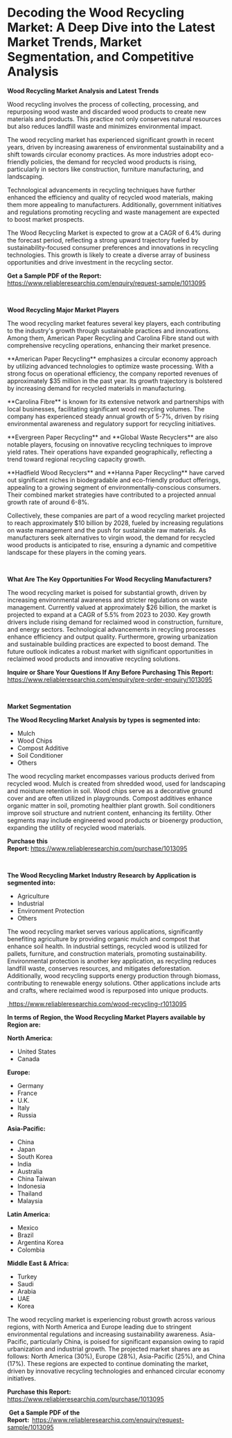 <p><h1>Decoding the Wood Recycling Market: A Deep Dive into the Latest Market Trends, Market Segmentation, and Competitive Analysis</h1></p><p><strong>Wood Recycling Market Analysis and Latest Trends</strong></p>
<p><p>Wood recycling involves the process of collecting, processing, and repurposing wood waste and discarded wood products to create new materials and products. This practice not only conserves natural resources but also reduces landfill waste and minimizes environmental impact.</p><p>The wood recycling market has experienced significant growth in recent years, driven by increasing awareness of environmental sustainability and a shift towards circular economy practices. As more industries adopt eco-friendly policies, the demand for recycled wood products is rising, particularly in sectors like construction, furniture manufacturing, and landscaping. </p><p>Technological advancements in recycling techniques have further enhanced the efficiency and quality of recycled wood materials, making them more appealing to manufacturers. Additionally, government initiatives and regulations promoting recycling and waste management are expected to boost market prospects. </p><p>The Wood Recycling Market is expected to grow at a CAGR of 6.4% during the forecast period, reflecting a strong upward trajectory fueled by sustainability-focused consumer preferences and innovations in recycling technologies. This growth is likely to create a diverse array of business opportunities and drive investment in the recycling sector.</p></p>
<p><strong>Get a Sample PDF of the Report:&nbsp;</strong> <a href="https://www.reliableresearchiq.com/enquiry/request-sample/1013095?utm_campaign=3708&utm_medium=2&utm_source=Github&utm_content=ia&utm_term=17042025&utm_id=wood-recycling">https://www.reliableresearchiq.com/enquiry/request-sample/1013095</a></p>
<p>&nbsp;</p>
<p><strong>Wood Recycling Major Market Players</strong></p>
<p><p>The wood recycling market features several key players, each contributing to the industry's growth through sustainable practices and innovations. Among them, American Paper Recycling and Carolina Fibre stand out with comprehensive recycling operations, enhancing their market presence. </p><p>**American Paper Recycling** emphasizes a circular economy approach by utilizing advanced technologies to optimize waste processing. With a strong focus on operational efficiency, the company reported revenues of approximately $35 million in the past year. Its growth trajectory is bolstered by increasing demand for recycled materials in manufacturing.</p><p>**Carolina Fibre** is known for its extensive network and partnerships with local businesses, facilitating significant wood recycling volumes. The company has experienced steady annual growth of 5-7%, driven by rising environmental awareness and regulatory support for recycling initiatives.</p><p>**Evergreen Paper Recycling** and **Global Waste Recyclers** are also notable players, focusing on innovative recycling techniques to improve yield rates. Their operations have expanded geographically, reflecting a trend toward regional recycling capacity growth. </p><p>**Hadfield Wood Recyclers** and **Hanna Paper Recycling** have carved out significant niches in biodegradable and eco-friendly product offerings, appealing to a growing segment of environmentally-conscious consumers. Their combined market strategies have contributed to a projected annual growth rate of around 6-8%.</p><p>Collectively, these companies are part of a wood recycling market projected to reach approximately $10 billion by 2028, fueled by increasing regulations on waste management and the push for sustainable raw materials. As manufacturers seek alternatives to virgin wood, the demand for recycled wood products is anticipated to rise, ensuring a dynamic and competitive landscape for these players in the coming years.</p></p>
<p>&nbsp;</p>
<p><strong>What Are The Key Opportunities For Wood Recycling Manufacturers?</strong></p>
<p><p>The wood recycling market is poised for substantial growth, driven by increasing environmental awareness and stricter regulations on waste management. Currently valued at approximately $26 billion, the market is projected to expand at a CAGR of 5.5% from 2023 to 2030. Key growth drivers include rising demand for reclaimed wood in construction, furniture, and energy sectors. Technological advancements in recycling processes enhance efficiency and output quality. Furthermore, growing urbanization and sustainable building practices are expected to boost demand. The future outlook indicates a robust market with significant opportunities in reclaimed wood products and innovative recycling solutions.</p></p>
<p><strong>Inquire or Share Your Questions If Any Before Purchasing This Report:</strong> <a href="https://www.reliableresearchiq.com/enquiry/pre-order-enquiry/1013095?utm_campaign=3708&utm_medium=2&utm_source=Github&utm_content=ia&utm_term=17042025&utm_id=wood-recycling">https://www.reliableresearchiq.com/enquiry/pre-order-enquiry/1013095</a></p>
<p>&nbsp;</p>
<p><strong>Market Segmentation</strong></p>
<p><strong>The Wood Recycling Market Analysis by types is segmented into:</strong></p>
<p><ul><li>Mulch</li><li>Wood Chips</li><li>Compost Additive</li><li>Soil Conditioner</li><li>Others</li></ul></p>
<p><p>The wood recycling market encompasses various products derived from recycled wood. Mulch is created from shredded wood, used for landscaping and moisture retention in soil. Wood chips serve as a decorative ground cover and are often utilized in playgrounds. Compost additives enhance organic matter in soil, promoting healthier plant growth. Soil conditioners improve soil structure and nutrient content, enhancing its fertility. Other segments may include engineered wood products or bioenergy production, expanding the utility of recycled wood materials.</p></p>
<p><strong>Purchase this Report:&nbsp;</strong><a href="https://www.reliableresearchiq.com/purchase/1013095?utm_campaign=3708&utm_medium=2&utm_source=Github&utm_content=ia&utm_term=17042025&utm_id=wood-recycling">https://www.reliableresearchiq.com/purchase/1013095</a></p>
<p>&nbsp;</p>
<p><strong>The Wood Recycling Market Industry Research by Application is segmented into:</strong></p>
<p><ul><li>Agriculture</li><li>Industrial</li><li>Environment Protection</li><li>Others</li></ul></p>
<p><p>The wood recycling market serves various applications, significantly benefiting agriculture by providing organic mulch and compost that enhance soil health. In industrial settings, recycled wood is utilized for pallets, furniture, and construction materials, promoting sustainability. Environmental protection is another key application, as recycling reduces landfill waste, conserves resources, and mitigates deforestation. Additionally, wood recycling supports energy production through biomass, contributing to renewable energy solutions. Other applications include arts and crafts, where reclaimed wood is repurposed into unique products.</p></p>
<p><a href="https://www.reliableresearchiq.com/wood-recycling-r1013095?utm_campaign=3708&utm_medium=2&utm_source=Github&utm_content=ia&utm_term=17042025&utm_id=wood-recycling">&nbsp;https://www.reliableresearchiq.com/wood-recycling-r1013095</a></p>
<p><strong>In terms of Region, the Wood Recycling Market Players available by Region are:</strong></p>
<p>
    <p> <strong> North America: </strong>
        <ul>
            <li>United States</li>
            <li>Canada</li>
        </ul>
        </p> 
    <p> <strong> Europe: </strong>
        <ul>
            <li>Germany</li>
            <li>France</li>
            <li>U.K.</li>
            <li>Italy</li>
            <li>Russia</li>
        </ul>
        </p> 
    <p> <strong> Asia-Pacific: </strong>
        <ul>
            <li>China</li>
            <li>Japan</li>
            <li>South Korea</li>
            <li>India</li>
            <li>Australia</li>
            <li>China Taiwan</li>
            <li>Indonesia</li>
            <li>Thailand</li>
            <li>Malaysia</li>
        </ul>
        </p> 
    <p> <strong> Latin America: </strong>
        <ul>
            <li>Mexico</li>
            <li>Brazil</li>
            <li>Argentina Korea</li>
            <li>Colombia</li>
        </ul>
        </p> 
    <p> <strong> Middle East & Africa: </strong>
        <ul>
            <li>Turkey</li>
            <li>Saudi</li>
            <li>Arabia</li>
            <li>UAE</li>
            <li>Korea</li>
        </ul>
    </p>
    </p>
<p><p>The wood recycling market is experiencing robust growth across various regions, with North America and Europe leading due to stringent environmental regulations and increasing sustainability awareness. Asia-Pacific, particularly China, is poised for significant expansion owing to rapid urbanization and industrial growth. The projected market shares are as follows: North America (30%), Europe (28%), Asia-Pacific (25%), and China (17%). These regions are expected to continue dominating the market, driven by innovative recycling technologies and enhanced circular economy initiatives.</p></p>
<p><strong>Purchase this Report: </strong><a href="https://www.reliableresearchiq.com/purchase/1013095?utm_campaign=3708&utm_medium=2&utm_source=Github&utm_content=ia&utm_term=17042025&utm_id=wood-recycling">https://www.reliableresearchiq.com/purchase/1013095</a></p>
<p>&nbsp;<strong>Get a Sample PDF of the Report:&nbsp;&nbsp;</strong><a href="https://www.reliableresearchiq.com/enquiry/request-sample/1013095?utm_campaign=3708&utm_medium=2&utm_source=Github&utm_content=ia&utm_term=17042025&utm_id=wood-recycling">https://www.reliableresearchiq.com/enquiry/request-sample/1013095</a></p>
<p><strong></strong></p>
<p><p></p><p></p><p></p></p>